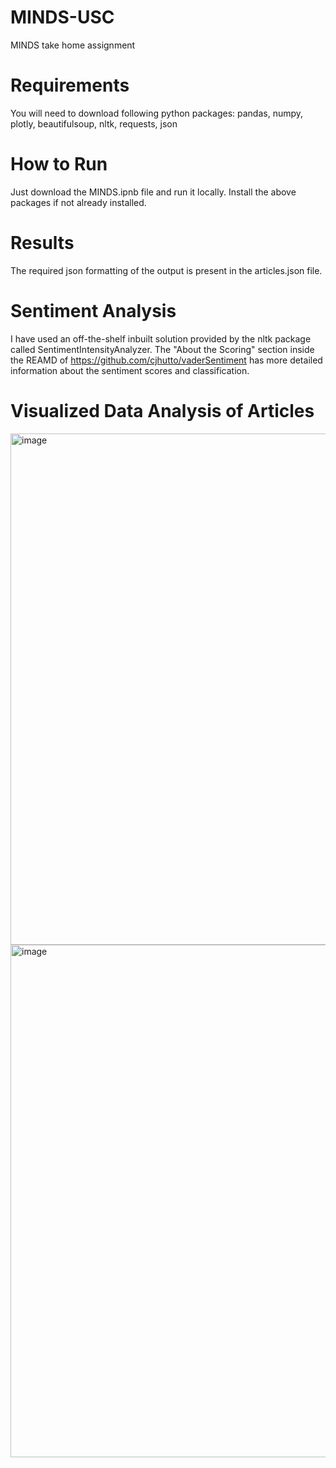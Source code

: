 # MINDS-USC
MINDS take home assignment

# Requirements
You will need to download following python packages: pandas, numpy, plotly, beautifulsoup, nltk, requests, json

# How to Run
Just download the MINDS.ipnb file and run it locally. Install the above packages if not already installed. 

# Results 
The required json formatting of the output is present in the articles.json file.

# Sentiment Analysis
I have used an off-the-shelf inbuilt solution provided by the nltk package called SentimentIntensityAnalyzer. 
The "About the Scoring" section inside the REAMD of https://github.com/cjhutto/vaderSentiment has more detailed information about the sentiment scores and classification.

# Visualized Data Analysis of Articles
<img width="818" alt="image" src="https://user-images.githubusercontent.com/44604685/172501311-10ae1e0a-071e-472d-a915-32e87403a739.png">

<img width="820" alt="image" src="https://user-images.githubusercontent.com/44604685/172501333-a89fb8da-36e4-4ab0-8e90-26cdedebc362.png">
